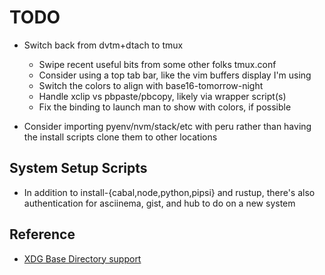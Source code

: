 # TODO

- Switch back from dvtm+dtach to tmux

  - Swipe recent useful bits from some other folks tmux.conf
  - Consider using a top tab bar, like the vim buffers display I'm using
  - Switch the colors to align with base16-tomorrow-night
  - Handle xclip vs pbpaste/pbcopy, likely via wrapper script(s)
  - Fix the binding to launch man to show with colors, if possible

- Consider importing pyenv/nvm/stack/etc with peru rather than having the install
  scripts clone them to other locations

## System Setup Scripts

- In addition to install-{cabal,node,python,pipsi} and rustup, there's also
  authentication for asciinema, gist, and hub to do on a new system

## Reference

- [XDG Base Directory support](https://wiki.archlinux.org/index.php/XDG_Base_Directory_support)
